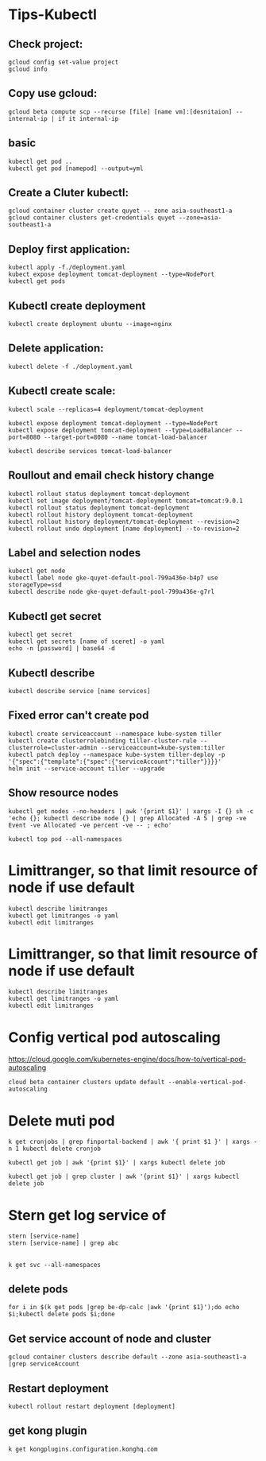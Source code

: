 # Tips-Kubectl
## Check project:
```
gcloud config set-value project
gcloud info
```
## Copy use gcloud:
```
gcloud beta compute scp --recurse [file] [name vm]:[desnitaion] --internal-ip | if it internal-ip
```
## basic
```
kubectl get pod ..
kubectl get pod [namepod] --output=yml
```
## Create a Cluter kubectl:
```
gcloud container cluster create quyet -- zone asia-southeast1-a
gcloud container clusters get-credentials quyet --zone=asia-southeast1-a
```
## Deploy first application:
```
kubectl apply -f./deployment.yaml
kubect expose deployment tomcat-deployment --type=NodePort
kubectl get pods
```
## Kubectl create deployment
```
kubectl create deployment ubuntu --image=nginx
```
## Delete application:
```
kubectl delete -f ./deployment.yaml
```
## Kubectl create scale:
```
kubectl scale --replicas=4 deployment/tomcat-deployment 
 
kubectl expose deployment tomcat-deployment --type=NodePort
kubectl expose deployment tomcat-deployment --type=LoadBalancer --port=8080 --target-port=8080 --name tomcat-load-balancer
 
kubectl describe services tomcat-load-balancer
```
## Roullout and email check history change
```
kubectl rollout status deployment tomcat-deployment
kubectl set image deployment/tomcat-deployment tomcat=tomcat:9.0.1
kubectl rollout status deployment tomcat-deployment
kubectl rollout history deployment tomcat-deployment
kubectl rollout history deployment/tomcat-deployment --revision=2
kubectl rollout undo deployment [name deployment] --to-revision=2
```
## Label and selection nodes
```
kubectl get node
kubectl label node gke-quyet-default-pool-799a436e-b4p7 use storageType=ssd
kubectl describe node gke-quyet-default-pool-799a436e-g7rl
```

## Kubectl get secret
```
kubectl get secret
kubectl get secrets [name of sceret] -o yaml
echo -n [password] | base64 -d
```

## Kubectl describe 
```
kubectl describe service [name services]
```

## Fixed error can't create pod
```
kubectl create serviceaccount --namespace kube-system tiller
kubectl create clusterrolebinding tiller-cluster-rule --clusterrole=cluster-admin --serviceaccount=kube-system:tiller
kubectl patch deploy --namespace kube-system tiller-deploy -p '{"spec":{"template":{"spec":{"serviceAccount":"tiller"}}}}'      
helm init --service-account tiller --upgrade
```
## Show resource nodes
```
kubectl get nodes --no-headers | awk '{print $1}' | xargs -I {} sh -c 'echo {}; kubectl describe node {} | grep Allocated -A 5 | grep -ve Event -ve Allocated -ve percent -ve -- ; echo'
```
```
kubectl top pod --all-namespaces
```
# Limittranger, so that limit resource of node if use default
```
kubectl describe limitranges
kubectl get limitranges -o yaml
kubectl edit limitranges
```

# Limittranger, so that limit resource of node if use default
```
kubectl describe limitranges
kubectl get limitranges -o yaml
kubectl edit limitranges
```
# Config vertical pod autoscaling 
https://cloud.google.com/kubernetes-engine/docs/how-to/vertical-pod-autoscaling

```
cloud beta container clusters update default --enable-vertical-pod-autoscaling
```
# Delete muti pod
```
k get cronjobs | grep finportal-backend | awk '{ print $1 }' | xargs -n 1 kubectl delete cronjob

kubectl get job | awk '{print $1}' | xargs kubectl delete job

kubectl get job | grep cluster | awk '{print $1}' | xargs kubectl delete job
```

# Stern get log service of
```
stern [service-name]
stern [service-name] | grep abc
```

##
```
k get svc --all-namespaces
```
## delete pods
```
for i in $(k get pods |grep be-dp-calc |awk '{print $1}');do echo $i;kubectl delete pods $i;done
```
## Get service account of node and cluster
```
gcloud container clusters describe default --zone asia-southeast1-a |grep serviceAccount

```
## Restart deployment
```
kubectl rollout restart deployment [deployment]
```
## get kong plugin
```
k get kongplugins.configuration.konghq.com
```
